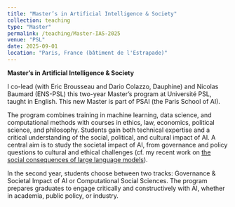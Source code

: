 ```yaml
---
title: "Master’s in Artificial Intelligence & Society"
collection: teaching
type: "Master"
permalink: /teaching/Master-IAS-2025
venue: "PSL"
date: 2025-09-01
location: "Paris, France (bâtiment de l'Estrapade)"
---
```


**Master’s in Artificial Intelligence & Society**  

I co-lead (with Eric Brousseau and Dario Colazzo, Dauphine) and Nicolas Baumard (ENS-PSL) this two-year Master’s program at Université PSL, taught in English. This new Master is part of PSAI (the Paris School of AI). 

The program combines training in machine learning, data science, and computational methods with courses in ethics, law, economics, political science, and philosophy. Students gain both technical expertise and a critical understanding of the social, political, and cultural impact of AI. A central aim is to study the societal impact of AI, from governance and policy questions to cultural and ethical challenges (cf. my recent work on [the social consequences of large language models](https://tpoibeau.github.io/ucai/)).

In the second year, students choose between two tracks: Governance & Societal Impact of AI or Computational Social Sciences. The program prepares graduates to engage critically and constructively with AI, whether in academia, public policy, or industry.
